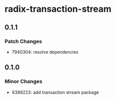 # radix-transaction-stream

## 0.1.1

### Patch Changes

- 7940304: resolve dependencies

## 0.1.0

### Minor Changes

- 6389223: add transaction stream package
